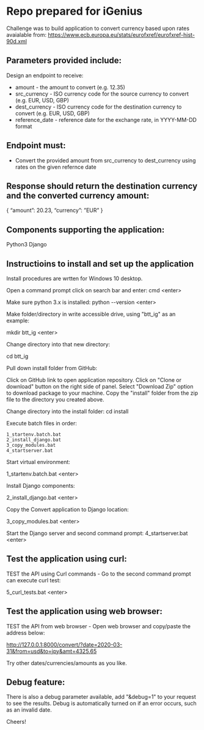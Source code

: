 # Repo prepared for iGenius

Challenge was to build application to convert currency based upon rates avaialable from:
   https://www.ecb.europa.eu/stats/eurofxref/eurofxref-hist-90d.xml 

## Parameters provided include:
Design an endpoint to receive:
   * amount - the amount to convert (e.g. 12.35) 
   * src_currency - ISO currency code for the source currency to convert (e.g. EUR, USD, GBP) 
   * dest_currency - ISO currency code for the destination currency to convert (e.g. EUR, USD, GBP)
   * reference_date - reference date for the exchange rate, in YYYY-MM-DD format

## Endpoint must:
   * Convert the provided amount from src_currency to dest_currency using rates on the given refernce date

## Response should return the destination currency and the converted currency amount:

{     “amount”: 20.23,     “currency”: ”EUR” }

## Components supporting the application:
   Python3
   Django
   
## Instructioins to install and set up the application

Install procedures are wrtten for Windows 10 desktop.

Open a command prompt
click on search bar and enter:
cmd \<enter\>

Make sure python 3.x is installed:
python --version \<enter>

Make folder/directory in write accessible drive, using "btt_ig" as an example:

mkdir btt_ig  \<enter>

Change directory into that new directory:

cd btt_ig

Pull down install folder from GitHub:

Click on GitHub link to open application repository. 
Click on "Clone or download" button on the right side of panel.
Select "Download Zip" option to download package to your machine.
Copy the "install" folder from the zip file to the directory you created above.

Change directory into the install folder:
cd install

Execute batch files in order:

	1_startenv.batch.bat 
	2_install_django.bat
	3_copy_modules.bat 
	4_startserver.bat

Start virtual environment:

1_startenv.batch.bat \<enter>

Install Django components:

2_install_django.bat \<enter>

Copy the Convert application to Django location:

3_copy_modules.bat \<enter>

Start the Django server and second command prompt:
4_startserver.bat \<enter>

## Test the application using curl:
TEST the API using Curl commands -
Go to the second command prompt can execute curl test:

5_curl_tests.bat \<enter>

## Test the application using web browser:
TEST the API from web browser - 
Open web browser and copy/paste the address below:

http://127.0.0.1:8000/convert/?date=2020-03-31&from=usd&to=jpy&amt=4325.65

Try other dates/currencies/amounts as you like.

## Debug feature: 
There is also a debug parameter available, add "&debug=1" to your request to see the results.  Debug is automatically turned on if an error occurs, such as an invalid date.

Cheers!
